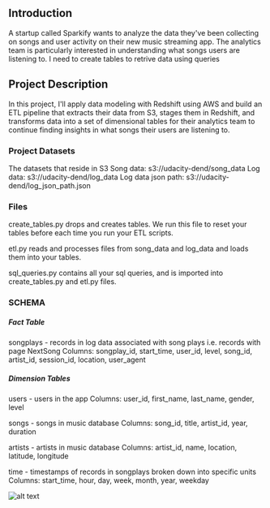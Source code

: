 ## Introduction
A startup called Sparkify wants to analyze the data they've been collecting on songs and user activity on their new music streaming app.
The analytics team is particularly interested in understanding what songs users are listening to.
I need to create tables to retrive data using queries


## Project Description
In this project, I'll apply data modeling with Redshift using AWS and build an ETL pipeline that extracts their data from S3, stages them in Redshift, and transforms data into a set of dimensional tables for their analytics team to continue finding insights in what songs their users are listening to.

### Project Datasets
The datasets that reside in S3
Song data: s3://udacity-dend/song_data
Log data: s3://udacity-dend/log_data
Log data json path: s3://udacity-dend/log_json_path.json

### Files
create_tables.py drops and creates tables. We run this file to reset your tables before each time you run your ETL scripts.

etl.py reads and processes files from song_data and log_data and loads them into your tables.

sql_queries.py contains all your sql queries, and is imported into create_tables.py and etl.py files.

### SCHEMA
##### Fact Table
songplays - records in log data associated with song plays i.e. records with page NextSong
Columns:
songplay_id, start_time, user_id, level, song_id, artist_id, session_id, location, user_agent
##### Dimension Tables
users - users in the app
Columns:
user_id, first_name, last_name, gender, level

songs - songs in music database
Columns:
song_id, title, artist_id, year, duration

artists - artists in music database
Columns:
artist_id, name, location, latitude, longitude

time - timestamps of records in songplays broken down into specific units
Columns:
start_time, hour, day, week, month, year, weekday

![alt text](https://udacity-reviews-uploads.s3.us-west-2.amazonaws.com/_attachments/38715/1584109948/Song_ERD.png)